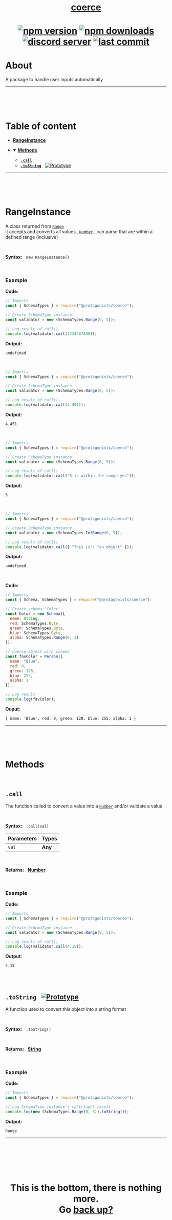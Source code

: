 <div id="top" align="center">

<h1><a href="https://github.com/ThePywon/coerce">coerce</a><h1>

[![npm version](https://img.shields.io/npm/v/@protagonists/coerce)](https://github.com/ThePywon/coerce)
[![npm downloads](https://img.shields.io/npm/dt/@protagonists/coerce)](https://github.com/ThePywon/coerce)
[![discord server](https://img.shields.io/discord/937758194736955443?logo=discord&logoColor=white)](https://discord.gg/cwhj3EgqGP)
[![last commit](https://img.shields.io/github/last-commit/ThePywon/coerce)](https://github.com/ThePywon/coerce)

</div>


# About

A package to handle user inputs automatically

---

<br/><br/><br/>


# Table of content

* [**RangeInstance**](#rangeinstance)

* <details open><summary><a href="#methods"><b>Methods</b></a></summary>
  <p>

  * [**`.call`**](#call)
  * [**`.toString`**](#tostring) &nbsp; [![Prototype](https://shields.io/badge/-Prototype-orange)](https://javascript.info/prototype-inheritance)
    
  </p>
</details>

---

<br/><br/><br/>



# RangeInstance

A class returned from [`Range`](https://github.com/ThePywon/coerce/blob/main/documentation/SchemaTypes/Range.md)  
it accepts and converts all values [`_Number_`](https://github.com/ThePywon/coerce/blob/main/documentation/SchemaTypes/Number.md) can parse that are within a defined range (inclusive)

<br/>

**Syntax:** &nbsp; `new RangeInstance()`

<br/>

### **Example**

**Code:**

```js
// Imports
const { SchemaTypes } = require("@protagonists/coerce");

// Create SchemaType instance
const validator = new (SchemaTypes.Range(0, 5));

// Log result of call()
console.log(validator.call(1234567890));
```

**Output:**

```
undefined
```

<br/>

```js
// Imports
const { SchemaTypes } = require("@protagonists/coerce");

// Create SchemaType instance
const validator = new (SchemaTypes.Range(0, 5));

// Log result of call()
console.log(validator.call(4.451));
```

**Output:**

```
4.451
```

<br/>

```js
// Imports
const { SchemaTypes } = require("@protagonists/coerce");

// Create SchemaType instance
const validator = new (SchemaTypes.Range(0, 5));

// Log result of call()
console.log(validator.call("5 is within the range yes"));
```

**Output:**

```
5
```

<br/>

```js
// Imports
const { SchemaTypes } = require("@protagonists/coerce");

// Create SchemaType instance
const validator = new (SchemaTypes.IntRange(0, 5));

// Log result of call()
console.log(validator.call({ "This is": "an object" }));
```

**Output:**

```
undefined
```

<br/>

**Code:**

```js
// Imports
const { Schema, SchemaTypes } = require("@protagonists/coerce");

// Create schema 'Color'
const Color = new Schema({
  name: String,
  red: SchemaTypes.Byte,
  green: SchemaTypes.Byte,
  blue: SchemaTypes.Byte,
  alpha: SchemaTypes.Range(0, 1)
});

// Coerce object with schema
const favColor = Person({
  name: "Blue",
  red: 0,
  green: 128,
  blue: 255,
  alpha: 1
});

// Log result
console.log(favColor);
```

**Ouput:**

```
{ name: 'Blue', red: 0, green: 128, blue: 255, alpha: 1 }
```

---

<br/><br/><br/>

# Methods

<br/>

## `.call`

The function called to convert a value into a [`Number`](https://javascript.info/number) and/or validate a value

<br/>

**Syntax:** &nbsp; `.call(val)`

|**Parameters**|**Types**|
|-|-|
|`val`|**Any**|

<br/>

**Returns:** &nbsp; [**Number**](https://javascript.info/number)

<br/>

### **Example**

**Code:**

```js
// Imports
const { SchemaTypes } = require("@protagonists/coerce");

// Create SchemaType instance
const validator = new (SchemaTypes.Range(0, 5));

// Log result of call()
console.log(validator.call(4.15));
```

**Output:**

```
4.15
```

<br/><br/>

<a id="tostring"></a>

## `.toString` &nbsp; [![Prototype](https://shields.io/badge/-Prototype-orange)](https://javascript.info/prototype-inheritance)

A function used to convert this object into a string format

<br/>

**Syntax:** &nbsp; `.toString()`

<br/>

**Returns:** &nbsp; [**String**](https://javascript.info/string)

<br/>

### **Example**

**Code:**

```js
// Imports
const { SchemaTypes } = require("@protagonists/coerce");

// Log SchemaType instance's toString() result
console.log(new (SchemaTypes.Range(0, 5)).toString());
```

**Output:**

```
Range
```

---

<br/><br/><br/><br/><br/>

<h1 align="center">This is the bottom, there is nothing more.<br/>
Go <a href="#top">back up?</a></h1>
